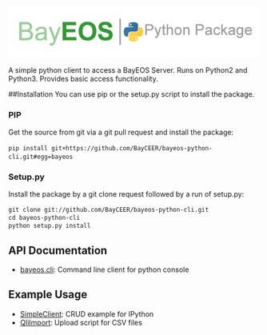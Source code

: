 ![bayeos python logo](https://github.com/BayCEER/bayeos-python-cli/blob/master/doc/logoHorizontal.png "Logo")

A simple python client to access a BayEOS Server. Runs on Python2 and Python3.
Provides basic access functionality.

##Installation 
You can use pip or the setup.py script to install the package.
### PIP
Get the source from git via a git pull request and install the package:

`pip install git+https://github.com/BayCEER/bayeos-python-cli.git#egg=bayeos`

### Setup.py 
Install the package by a git clone request followed by a run of setup.py:
``` 
git clone git://github.com/BayCEER/bayeos-python-cli.git
cd bayeos-python-cli
python setup.py install
```

## API Documentation
* [bayeos.cli](http://bayceer.github.io/bayeos-python-cli/api/bayeos.cli.html): Command line client for python console

## Example Usage   
* [SimpleClient](http://nbviewer.ipython.org/github/BayCEER/bayeos-python-cli/blob/master/doc/simpleclient.ipynb): CRUD example for IPython
* [QliImport](https://github.com/BayCEER/bayeos-python-cli/blob/master/doc/samples/QliImport.py): Upload script for CSV files 

